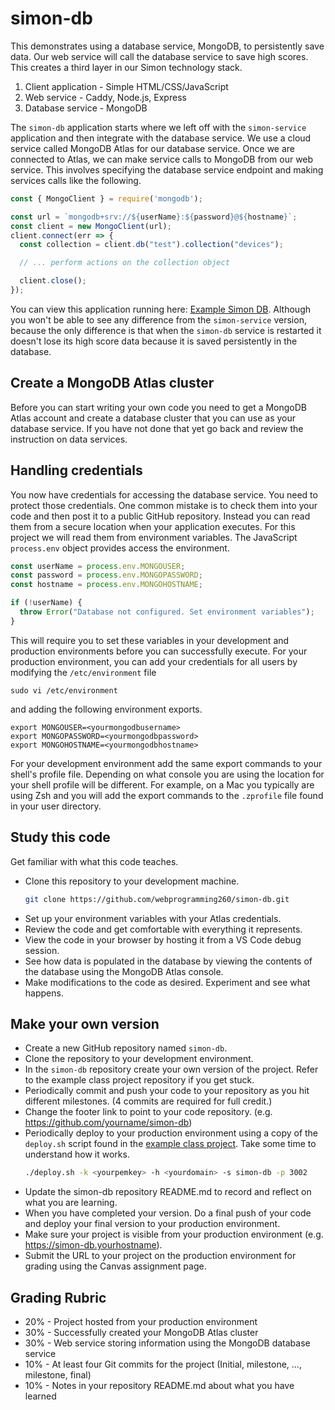 # simon-db

This demonstrates using a database service, MongoDB, to persistently save data. Our web service will call the database service to save high scores. This creates a third layer in our Simon technology stack.

1. Client application - Simple HTML/CSS/JavaScript
1. Web service - Caddy, Node.js, Express
1. Database service - MongoDB

The `simon-db` application starts where we left off with the `simon-service` application and then integrate with the database service. We use a cloud service called MongoDB Atlas for our database service. Once we are connected to Atlas, we can make service calls to MongoDB from our web service. This involves specifying the database service endpoint and making services calls like the following.

```Javascript
const { MongoClient } = require('mongodb');

const url = `mongodb+srv://${userName}:${password}@${hostname}`;
const client = new MongoClient(url);
client.connect(err => {
  const collection = client.db("test").collection("devices");

  // ... perform actions on the collection object

  client.close();
});

```

You can view this application running here: [Example Simon DB](https://simon-db.cs260.click). Although you won't be able to see any difference from the `simon-service` version, because the only difference is that when the `simon-db` service is restarted it doesn't lose its high score data because it is saved persistently in the database.

## Create a MongoDB Atlas cluster

Before you can start writing your own code you need to get a MongoDB Atlas account and create a database cluster that you can use as your database service. If you have not done that yet go back and review the instruction on data services.

## Handling credentials

You now have credentials for accessing the database service. You need to protect those credentials. One common mistake is to check them into your code and then post it to a public GitHub repository. Instead you can read them from a secure location when your application executes. For this project we will read them from environment variables. The JavaScript `process.env` object provides access the environment.

```Javascript
const userName = process.env.MONGOUSER;
const password = process.env.MONGOPASSWORD;
const hostname = process.env.MONGOHOSTNAME;

if (!userName) {
  throw Error("Database not configured. Set environment variables");
}
```

This will require you to set these variables in your development and production environments before you can successfully execute. For your production environment, you can add your credentials for all users by modifying the `/etc/environment` file

```
sudo vi /etc/environment
```

and adding the following environment exports.

```
export MONGOUSER=<yourmongodbusername>
export MONGOPASSWORD=<yourmongodbpassword>
export MONGOHOSTNAME=<yourmongodbhostname>
```

For your development environment add the same export commands to your shell's profile file. Depending on what console you are using the location for your shell profile will be different. For example, on a Mac you typically are using Zsh and you will add the export commands to the `.zprofile` file found in your user directory.

## Study this code

Get familiar with what this code teaches.

- Clone this repository to your development machine.
  ```sh
  git clone https://github.com/webprogramming260/simon-db.git
  ```
- Set up your environment variables with your Atlas credentials.
- Review the code and get comfortable with everything it represents.
- View the code in your browser by hosting it from a VS Code debug session.
- See how data is populated in the database by viewing the contents of the database using the MongoDB Atlas console.
- Make modifications to the code as desired. Experiment and see what happens.

## Make your own version

- Create a new GitHub repository named `simon-db`.
- Clone the repository to your development environment.
- In the `simon-db` repository create your own version of the project. Refer to the example class project repository if you get stuck.
- Periodically commit and push your code to your repository as you hit different milestones. (4 commits are required for full credit.)
- Change the footer link to point to your code repository. (e.g. https://github.com/yourname/simon-db)
- Periodically deploy to your production environment using a copy of the `deploy.sh` script found in the [example class project](https://github.com/webprogramming260/simon-db/blob/main/deploy.sh). Take some time to understand how it works.
  ```sh
  ./deploy.sh -k <yourpemkey> -h <yourdomain> -s simon-db -p 3002
  ```
- Update the simon-db repository README.md to record and reflect on what you are learning.
- When you have completed your version. Do a final push of your code and deploy your final version to your production environment.
- Make sure your project is visible from your production environment (e.g. https://simon-db.yourhostname).
- Submit the URL to your project on the production environment for grading using the Canvas assignment page.

## Grading Rubric

- 20% - Project hosted from your production environment
- 30% - Successfully created your MongoDB Atlas cluster
- 30% - Web service storing information using the MongoDB database service
- 10% - At least four Git commits for the project (Initial, milestone, ..., milestone, final)
- 10% - Notes in your repository README.md about what you have learned
